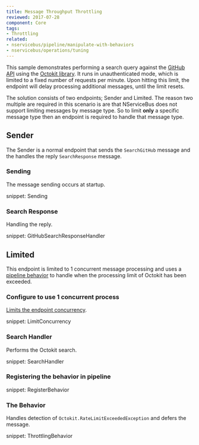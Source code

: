 ```yaml
---
title: Message Throughput Throttling
reviewed: 2017-07-28
component: Core
tags:
- Throttling
related:
- nservicebus/pipeline/manipulate-with-behaviors
- nservicebus/operations/tuning
---
```


This sample demonstrates performing a search query against the [GitHub API](https://developer.github.com/v3/) using the [Octokit library](https://github.com/octokit/octokit.net). It runs in unauthenticated mode, which is limited to a fixed number of requests per minute. Upon hitting this limit, the endpoint will delay processing additional messages, until the limit resets.

The solution consists of two endpoints; Sender and Limited. The reason two multiple are required in this scenario is are that NServiceBus does not support limiting messages by message type. So to limit **only** a specific message type then an endpoint is required to handle that message type.


## Sender

The Sender is a normal endpoint that sends the `SearchGitHub` message and the handles the reply `SearchResponse` message.


### Sending

The message sending occurs at startup.

snippet: Sending


### Search Response

Handling the reply.

snippet: GitHubSearchResponseHandler


## Limited

This endpoint is limited to 1 concurrent message processing and uses a [pipeline behavior](/nservicebus/pipeline/manipulate-with-behaviors.md) to handle when the processing limit of Octokit has been exceeded.


### Configure to use 1 concurrent process

[Limits the endpoint concurrency](/nservicebus/operations/tuning.md).

snippet: LimitConcurrency


### Search Handler

Performs the Octokit search.

snippet: SearchHandler


### Registering the behavior in pipeline

snippet: RegisterBehavior

### The Behavior

Handles detection of `Octokit.RateLimitExceededException` and defers the message.

snippet: ThrottlingBehavior
